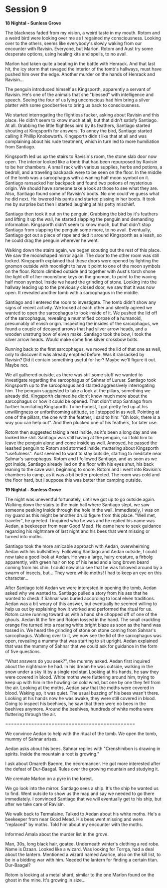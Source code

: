 # Session 9

**18 Nightal - Sunless Grove**

The blackness faded from my vision, a weird taste in my mouth. Rotom and a weird bird were looking over me as I regained my consciousness. Looking over to the others, seems like everybody's slowly waking from our encounter with Ravisin. Everyone, but Marlon. Rotom and Aust try some desperate options, using healing kits and spells, to no avail.

Marlon had taken quite a beating in the battle with Henrack. And that last hit, the icy storm that ravaged the interior of the tomb's hallways, must have pushed him over the edge. Another murder on the hands of Henrack and Ravisin...

The penguin introduced himself as Kingsporth, apparently a servant of Ravisin. He's one of the animals that she "blessed" with intelligence and speech. Seeing the four of us lying unconscious had him bring a silver platter with some goodberries to bring us back to consciousness.

We started interrogating the flightless fucker, asking about Ravisin and this place. He didn't seem to know much at all, but that didn't satisfy Santiago. At all. Grabbing the little flightless bird by its feathers, Santiago started shouting at Kingsporth for answers. To annoy the bird, Santiago started calling it Phillip Knobsworth. Kingsporth didn't like that at all and was complaining about his rude treatment, which in turn led to more humiliation from Santiago.

Kingsporth led us up the stairs to Ravisin's room, the stone slab door now open. The interior looked like a tomb that had been repurposed by Ravisin to be her chambers. A small rack with various supplies, herbs and potions, a bedroll, and a traveling backpack were to be seen on the floor. In the middle of the tomb was a sarcophagus with a waning half moon symbol on it. Santiago ransacked her backpack and found two potions of mysterious origin. We should have someone take a look at those to see what they are. Also, Santiago found some of Ravisin's boots. No one could've guess what he did next. He lowered his pants and started pissing in her boots. It took me by surprise but then I started laughing at his petty mischief.

Santiago then took it out on the penguin. Grabbing the bird by it's feathers and lifting it up the wall, he started slapping the penguin and demanding information. Kingsporth didn't seem to know much, but that didn't stop Santiago from slapping the penguin some more, to no avail. Eventually, Santiago got out a piece of rope and tied it around Kingsporth as a leash, so he could drag the penguin wherever he went.

Walking down the stairs again, we began scouting out the rest of this place. We saw the moonshaped mirror again. The door to the other room was still locked. Kingsporth explained that these doors were opened by lighting the gnomon outside with moonlight to have it point to one of the moon symbols on the floor. Rotom climbed outside and together with Aust's torch shone the light off of her moonstone keys on the gnomon, to point to the waxing half moon symbol. Inside we heard the grinding of stone. Looking into the hallway leading up to the previously closed door, we saw that it was now open. It revealed another tomb with a sarcophagus in the middle.

Santiago and I entered the room to investigate. The tomb didn't show any signs of recent activity. We looked at each other and silently agreed we wanted to open the sarcophagus to look inside of it. We pushed the lid off of the sarcophagus, revealing a mummified corpse of a humanoid, presumably of elvish origin. Inspecting the insides of the sarcophagus, we found a couple of decayed arrows that had silver arrow heads, and a wooden unstrung bow of elven make. Santiago took the bow, I took the silver arrow heads. Would make some fine silver crossbow bolts.

Running back to the first sarcophagus, we moved the lid of that one as well, only to discover it was already emptied before. Was it ransacked by Ravisin? Did it contain something useful for her? Maybe we'll figure it out. Maybe not.

We all gathered outside, as there was still some stuff we wanted to investigate regarding the sarcophagus of Sahnar of Luruar. Santiago took Kingsporth up to the sarcophagus and started aggressively interrogating him. The penguin suggested to take a look at the pillars, something we already did. Kingsporth claimed he didn't know much more about the sarcophagus or how it could be opened. That didn't stop Santiago from further humiliating Kingsporth. To be honest, I got pretty fed up at his unwillingness or unforthcoming attitude, so I stepped in as well. Pointing at one of the pillars, the one with the feather, I said to him: "Oh look, there _is_ a way you can help out". And then plucked one of his feathers, for later use.

Rotom then suggested taking a rest inside, as it's been a long day and we looked like shit. Santiago was still having at the penguin, so I told him to leave the penguin alone and come inside as well. Annoyed, he passed the leashed penguin to Rotom and stormed inside, muttering about Kingsporth "usefulness". Aust seemed to want to stay outside, starting to meditate near Sahnar's sarcophagus. Rotom and I followed Santiago, and as soon as we got inside, Santiago already lied on the floor with his eyes shut, his back leaning to the cave wall, beginning to snore. Rotom and I went into Ravisin's chambers to camp, as it was a bit better protected. The room was cold and the floor hard, but I suppose this was better than camping outside.

**19 Nightal - Sunless Grove**

The night was uneventful fortunately, until we got up to go outside again. Walking down the stairs to the main hall where Santiago slept, we saw someone peeking inside through the hole in the wall. Immediately, I was on my guard as this might be another druid figure from this place. "Well met, traveler", he greeted. I inquired who he was and he replied his name was Aedan, a beekeeper from near Good Mead. He came here to seek guidance regarding his nightmare of last night and his bees that went missing or turned into moths.

Santiago took the more amicable approach with Aedan, overwhelming Aedan with his bullshittery. Following Santiago and Aedan outside, I could now take a good look at Aedan. He was a large, hairy creature, a firbolg apparently, with green hair on top of his head and a long brown beard coming from his chin. I could now also see that he was followed around by a swarm of insects, but... They were white moths! I had to keep an eye on this character...

After Santiago told Aedan we were interested in opening the tomb, Aedan asked why we wanted to. Santiago pulled a story from his ass that he wanted to check if Sahnar was buried according to local elven traditions. Aedan was a bit weary of this answer, but eventually he seemed willing to help us out by explaining how it worked and performed the ritual for us. Rotom came running toward us with a hand she chopped off of one of the ghouls. Aedan lit the fire and Rotom tossed in the hand. The small crackling orange fire turned into a roaring white bright blaze as soon as the hand was tossed in. We heard the grinding of stone on stone coming from Sahnar's sarcophagus. Walking over to it, we now see the lid of the sarcophagus was open, revealing a mummy that was starting to sit upright. Aedan explained that was the mummy of Sahnar that we could ask for guidance in the form of five questions.

"What answers do you seek?", the mummy asked. Aedan first inquired about the nightmare he had. In his dream he was outside, walking in the snow under a sky lit by a single red star. Looking at his hands, he saw they were covered in blood. White moths were fluttering around him, trying to keep up with him in the howling ice cold wind, but one by one they fell from the air. Looking at the moths, Aedan saw that the moths were covered in blood. Waking up, it was quiet. The usual buzzing of his bees wasn't there. Looking at his hands now he was awake, they were still covered in blood. Going to inspect his beehives, he saw that there were no bees in the beehives anymore. Around the beehives, hundreds of white moths were fluttering through the air. 

=============================================

We convince Aedan to help with the ritual of the tomb. We open the tomb, mummy of Sahnar arises. 

Aedan asks about his bees. Sahnar replies with "Crenshinibon is drawing in spirits. Inside the mountain a root is growing."

I ask about Omareth Baenre, the necromancer. He got more interested after the defeat of Dur-Baagal. Rules over the growing mountain and studying it.

We cremate Marlon on a pyre in the forest.

We go look into the mirror. Santiago sees a ship. It's the ship he wanted us to find. Went outside to show us the map and say we needed to go there immediately. I convinced Santiago that we will eventually get to his ship, but after we take care of Ravisin.

We walk back to Termalaine. Talked to Aedan about his white moths. He's a beekeeper from near Good Mead. His bees went missing and were "replaced" by moths. Told him about my encounter with the moths.

Informed Amala about the murder list in the grove.

Man, 30s, long black hair, goatee. Underneath winter's clothing a red robe. Name is Dzaan. Looked like a wizard. Was looking for Torrga, had a deal about the lantern. Mentioned a wizard named Avarice, also on the kill list, to be in a bidding war with him. Needed the lantern for finding a certain titan. Dur-Baagal?

Rotom is looking at a metal shard, similar to the one Marlon found on the ghost in the mine. It's growing in size...
